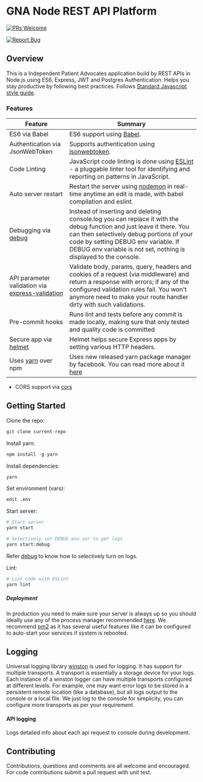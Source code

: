 # GNA Node REST API Platform

[![PRs Welcome](https://img.shields.io/badge/PRs-welcome-brightgreen.svg?style=flat-square)](https://github.com/CognitiveClouds/gna/pulls)

[![Report Bug](https://img.shields.io/badge/issues-report%20a%20bug-critical.svg?style=plastic&logo=github)](https://github.com/CognitiveClouds/gna/issues?q=is%3Aopen+is%3Aissue+label%3ABackend+label%3Abug)


## Overview

This is a Independent Patient Advocates application build by REST APIs in Node.js using ES6, Express, JWT and Postgres Authentication. Helps you stay productive by following best practices.  Follows [Standard Javascript style guide](https://github.com/eslint/eslint).

### Features

| Feature                                | Summary                                                                                                                                                                                                                                                     |
|----------------------------------------|-------------------------------------------------------------------------------------------------------------------------------------------------------------------------------------------------------------------------------------------------------------|
| ES6 via Babel                  	 	 | ES6 support using [Babel](https://babeljs.io/).  |
| Authentication via JsonWebToken                  	 	 | Supports authentication using [jsonwebtoken](https://www.npmjs.com/package/jsonwebtoken).  |
| Code Linting               			 | JavaScript code linting is done using [ESLint](http://eslint.org) - a pluggable linter tool for identifying and reporting on patterns in JavaScript.                                                                               |
| Auto server restart                  	 | Restart the server using [nodemon](https://github.com/remy/nodemon) in real-time anytime an edit is made, with babel compilation and eslint.                                                                                                                                                                                                     |
| Debugging via [debug](https://www.npmjs.com/package/debug)           | Instead of inserting and deleting console.log you can replace it with the debug function and just leave it there. You can then selectively debug portions of your code by setting DEBUG env variable. If DEBUG env variable is not set, nothing is displayed to the console.                      |
| API parameter validation via [express-validation](https://www.npmjs.com/package/express-validation)           | Validate body, params, query, headers and cookies of a request (via middleware) and return a response with errors; if any of the configured validation rules fail. You won't anymore need to make your route handler dirty with such validations. |
| Pre-commit hooks           | Runs lint and tests before any commit is made locally, making sure that only tested and quality code is committed
| Secure app via [helmet](https://github.com/helmetjs/helmet)           | Helmet helps secure Express apps by setting various HTTP headers. |
| Uses [yarn](https://yarnpkg.com) over npm            | Uses new released yarn package manager by facebook. You can read more about it [here](https://code.facebook.com/posts/1840075619545360) |

- CORS support via [cors](https://github.com/expressjs/cors)

## Getting Started

Clone the repo:
```sh
git clone current-repo
```

Install yarn:
```js
npm install -g yarn
```

Install dependencies:
```sh
yarn
```

Set environment (vars):
```sh
edit .env
```

Start server:
```sh
# Start server
yarn start

# Selectively set DEBUG env var to get logs
yarn start:debug
```
Refer [debug](https://www.npmjs.com/package/debug) to know how to selectively turn on logs.


Lint:
```sh
# Lint code with ESLint
yarn lint
```

##### Deployment

In production you need to make sure your server is always up so you should ideally use any of the process manager recommended [here](http://expressjs.com/en/advanced/pm.html).
We recommend [pm2](http://pm2.keymetrics.io/) as it has several useful features like it can be configured to auto-start your services if system is rebooted.

## Logging

Universal logging library [winston](https://www.npmjs.com/package/winston) is used for logging. It has support for multiple transports.  A transport is essentially a storage device for your logs. Each instance of a winston logger can have multiple transports configured at different levels. For example, one may want error logs to be stored in a persistent remote location (like a database), but all logs output to the console or a local file. We just log to the console for simplicity, you can configure more transports as per your requirement.

#### API logging
Logs detailed info about each api request to console during development.


## Contributing

Contributions, questions and comments are all welcome and encouraged. For code contributions submit a pull request with unit test.
